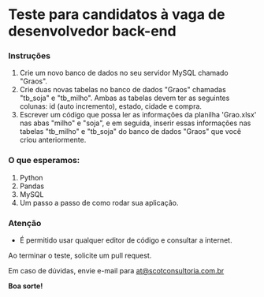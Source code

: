 # Teste para candidatos à vaga de desenvolvedor back-end

### Instruções
1. Crie um novo banco de dados no seu servidor MySQL chamado "Graos".
2. Crie duas novas tabelas no banco de dados "Graos" chamadas "tb_soja" e "tb_milho". Ambas as tabelas devem ter as seguintes colunas: id (auto incremento), estado, cidade e compra.
3. Escrever um código que possa ler as informações da planilha 'Grao.xlsx' nas abas "milho" e "soja", e em seguida, inserir essas informações nas tabelas "tb_milho" e "tb_soja" do banco de dados "Graos" que você criou anteriormente.

### O que esperamos:
1. Python
2. Pandas
3. MySQL
3. Um passo a passo de como rodar sua aplicação.

### Atenção

* É permitido usar qualquer editor de código e consultar a internet.

Ao terminar o teste, solicite um pull request. 

Em caso de dúvidas, envie e-mail para at@scotconsultoria.com.br

**Boa sorte!**

